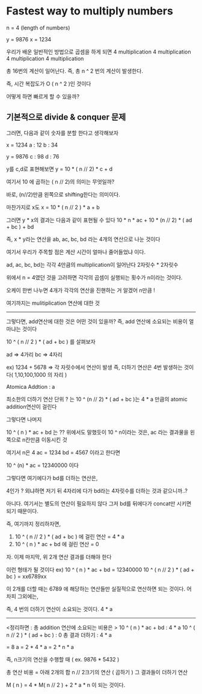 # Fastest way to multiply numbers

n = 4  (length of numbers)

y = 9876
x = 1234

우리가 배운 일반적인 방법으로 곱셈을 하게 되면
4 multiplication
4 multiplication
4 multiplication
4 multiplication

총 16번의 계산이 일어난다.
즉, 총 n ^ 2 번의 계산이 발생한다.

즉, 시간 복잡도가 O ( n ^ 2 )인 것이다

어떻게 하면 빠르게 할 수 있을까?

## 기본적으로 divide & conquer 문제

그러면, 다음과 같이 숫자를 분할 한다고 생각해보자

x = 1234 
a : 12
b : 34

y = 9876
c : 98
d : 76

y를 c,d로 표현해보면
y = 10 * ( n // 2) * c + d 

여기서 10 에 곱하는 ( n // 2)의 의미는 무엇일까?

바로, (n//2)만큼 왼쪽으로 shifting한다는 의미이다.

마찬가지로 x도
x = 10 * ( n // 2 ) * a + b


그러면 y * x의 결과는 다음과 같이 표현될 수 있다
10 * n * ac + 10 * (n // 2) * ( ad + bc ) + bd

즉, x * y라는 연산을
ab, ac, bc, bd 라는 4개의 연산으로
나눈 것이다

여기서 우리가 주목할 점은
계산 시간이 얼마나 줄어들었냐 이다.

ad, ac, bc, bd는 각각
4만큼의 multiplication이 일어난다
2자릿수 * 2자릿수

위에서 n = 4였던 것을 고려하면
각각의 곱셈이 실행되는 횟수가 n이라는 것이다.

오케이 한번 나누면
4개가 각각의 연산을 진핸하는 거 알겠어
n만큼 !

여기까지는 mulitiplication 연산에 대한 것 

-----------------------------------------------------------

그렇다면, add연산에 대한 것은 어떤 것이 있을까?
즉, add 연산에 소요되는 비용이 얼마냐는 것이다

10 ^ ( n // 2 ) * ( ad + bc ) 를 살펴보자

ad => 4가리
bc => 4자리

ex) 1234 + 5678 => 각 자릿수에서 연산이 발생
즉, 더하기 연산은 4번 발생하는 것이다( 1,10,100,1000 의 자리 )

Atomica Addtion : a

최소한의 더하기 연산 단위 ? 는 
10 ^ (n // 2) * ( ad + bc )는 4 * a 만큼의 atomic addition연산이 걸린다

그렇다면
나머지 

10 ^ ( n ) * ac + bd 는 ??
위에서도 말했듯이
10 ^ n이라는 것은, ac 라는 결과물을
왼쪽으로 n칸만큼 이동시킨 것

여기서 n은 4
ac = 1234
bd = 4567 이라고 한다면

10 ^ (n) * ac = 12340000
이다

그렇다면 여기에다가 bd를 더하는 연산은,

4인가 ? 외냐하면 저기 뒤 4자리에 다가 
bd라는 4자릿수를 더하는 것과 같으니까..?

아니다. 여기서는 별도의 연산이 필요하지 않다
그저 bd를 뒤에다가 concat만 시키면 되기 때문이다.

즉, 여기까지 정리하자면,
1) 10 ^ ( n // 2 ) * ( ad + bc ) 에 걸린 연산 = 4 * a
2) 10 ^ ( n ) * ac + bd 에 걸린 연산 = 0
   
자. 이제 마지막, 위 2개 연산 결과를 더해야 한다

이런 형태가 될 것이다
ex)
10 ^ ( n ) * ac + bd          = 12340000
10 ^ ( n // 2 ) * ( ad + bc ) = xx6789xx

이 2개를 더할 때는
6789 에 해당하는 연산들만 실질적으로 연산하면 되는 것이다.
어차피 그외에는, 

즉, 4 번의 더하기 연산이 소요되는 것이다.
4 * a

----------------------------------------------------------

<정리하면 : 총 addition 연산에 소요되는 비용은 >
10 ^ ( n ) * ac + bd           : 4 * a
10 ^ ( n // 2 ) * ( ad + bc )  : 0
총 결과 더하기 : 4 * a

= 8 a = 2 * 4 * a = 2 * n * a

즉, 
n크기의 연산을 수행할 때
( ex. 9876 * 5432 )

총 연산 비용 = 아래 2개의 합
n // 2크기의 연산 ( 곱하기 )
그 결과들이 더하기 연산

M ( n ) = 4 * M( n // 2 ) + 2 * a * n 이 되는 것이다.




